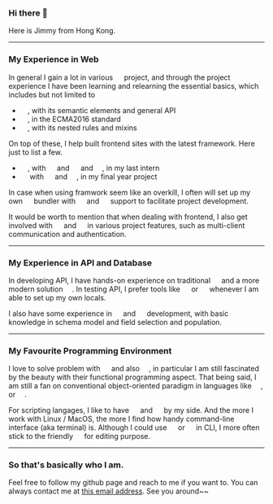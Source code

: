 ### Hi there 👋

Here is Jimmy from Hong Kong.

---
### My Experience in Web  

In general I gain a lot in various [<img src="https://img.shields.io/badge/node.js-yellow?logo=node.js" height="14"/>](https://img.shields.io/badge/node.js-yellow?logo=node.js) project, and through the project experience I have been learning and relearning the essential basics, which includes but not limited to

* [<img src="https://img.shields.io/badge/html5-yellow?logo=html5" height="14"/>](https://img.shields.io/badge/html5-yellow?logo=html5), with its semantic elements and general API
* [<img src="https://img.shields.io/badge/javascript-yellow?logo=javascript" height="14"/>](https://img.shields.io/badge/javascript-yellow?logo=javascript), in the ECMA2016 standard
* [<img src="https://img.shields.io/badge/scss-yellow?logo=sass" height="14"/>](https://img.shields.io/badge/scss-yellow?logo=sass), with its nested rules and mixins

On top of these, I help built frontend sites with the latest framework. Here just to list a few.
* [<img src="https://img.shields.io/badge/react.js-red?logo=react" height="14"/>](https://img.shields.io/badge/react.js-red?logo=react), with [<img src="https://img.shields.io/badge/react--redux-red?logo=redux" height="14"/>](https://img.shields.io/badge/react--redux-red?logo=redux) and [<img src="https://img.shields.io/badge/antd-red?logo=ant-design" height="14"/>](https://img.shields.io/badge/antd-red?logo=ant-design) and [<img src="https://img.shields.io/badge/styled--components-red?logo=styled-components" height="14"/>](https://img.shields.io/badge/styled--components-red?logo=styled-components), in my last intern
* [<img src="https://img.shields.io/badge/vue.js-red?logo=vue.js" height="14"/>](https://img.shields.io/badge/vue.js-red?logo=vue.js) with [<img src="https://img.shields.io/badge/nuxt.js-red?logo=nuxt.js" height="14"/>](https://img.shields.io/badge/nuxt.js-red?logo=nuxt.js) and [<img src="https://img.shields.io/badge/material--ui-red?logo=material-ui" height="14"/>](https://img.shields.io/badge/material--ui-red?logo=material-ui), in my final year project

In case when using framwork seem like an overkill, I often will set up my own [<img src="https://img.shields.io/badge/webpack-green?logo=webpack" height="14"/>](https://img.shields.io/badge/webpack-green?logo=webpack) bundler with [<img src="https://img.shields.io/badge/typescript-green?logo=typescript" height="14"/>](https://img.shields.io/badge/typescript-green?logo=typescript) and [<img src="https://img.shields.io/badge/eslint-green?logo=eslint" height="14"/>](https://img.shields.io/badge/eslint-green?logo=eslint) support to facilitate project development.

It would be worth to mention that when dealing with frontend, I also get involved with [<img src="https://img.shields.io/badge/socket.io-orange?logo=socket.io" height="14"/>](https://img.shields.io/badge/socket.io-orange?logo=socket.io) and [<img src="https://img.shields.io/badge/json--web--tokens-orange?logo=json-web-tokens" height="14"/>](https://img.shields.io/badge/json--web--tokens-orange?logo=json-web-tokens) in various project features, such as multi-client communication and authentication.

---

### My Experience in API and Database

In developing API, I have hands-on experience on traditional [<img src="https://img.shields.io/badge/php-purple?logo=php" height="14"/>](https://img.shields.io/badge/php-purple?logo=php) and a more modern solution [<img src="https://img.shields.io/badge/express.js-purple?logo=express" height="14"/>](https://img.shields.io/badge/express.js-purple?logo=express). In testing API, I prefer tools like [<img src="https://img.shields.io/badge/mocky-purple?logo=mocky-io" height="14"/>](https://img.shields.io/badge/mocky-purple?logo=mocky-io) or [<img src="https://img.shields.io/badge/postman-purple?logo=postman" height="14"/>](https://img.shields.io/badge/postman-purple?logo=postman) whenever I am able to set up my own locals.

I also have some experience in 
[<img src="https://img.shields.io/badge/oracle-light--green?logo=oracle" height="14"/>](https://img.shields.io/badge/oracle-light--green?logo=oracle) and [<img src="https://img.shields.io/badge/mongoDB-light--green?logo=mongoDB" height="14"/>](https://img.shields.io/badge/mongoDB-light--green?logo=mongoDB) development, with basic knowledge in schema model and field selection and population.

---

### My Favourite Programming Environment 

I love to solve problem with [<img src="https://img.shields.io/badge/javascript-yellow?logo=javascript" height="14"/>](https://img.shields.io/badge/javascript-yellow?logo=javascript) and also [<img src="https://img.shields.io/badge/python-yellow?logo=python" height="14"/>](https://img.shields.io/badge/python-yellow?logo=python), in particular I am still fascinated by the beauty with their functional programming aspect. That being said, I am still a fan on conventional object-oriented paradigm in languages like [<img src="https://img.shields.io/badge/c++-yellow?logo=c%2B%2B" height="14"/>](https://img.shields.io/badge/c++-yellow?logo=c%2B%2B), or [<img src="https://img.shields.io/badge/java-yellow?logo=java" height="14"/>](https://img.shields.io/badge/java-yellow?logo=java). 

For scripting langages, I like to have [<img src="https://img.shields.io/badge/python-yellow?logo=python" height="14"/>](https://img.shields.io/badge/python-yellow?logo=python) and [<img src="https://img.shields.io/badge/shell--script-yellow?logo=shell" height="14"/>](https://img.shields.io/badge/shell--script-yellow?logo=shell) by my side. And the more I work with Linux / MacOS, the more I find how handy command-line interface (aka terminal) is. Although I could use [<img src="https://img.shields.io/badge/vim-pink?logo=vim" height="14"/>](https://img.shields.io/badge/vim-pink?logo=vim) or [<img src="https://img.shields.io/badge/nano-pink?logo=nano" height="14"/>](https://img.shields.io/badge/nano-pink?logo=nano) in CLI, I more often stick to the friendly [<img src="https://img.shields.io/badge/VSCode-pink?logo=visual-studio-code" height="14"/>](https://img.shields.io/badge/VSCode-pink?logo=visual-studio-code) for editing purpose.

---

### So that's basically who I am. 

Feel free to follow my github page and reach to me if you want to. You can always contact me at [this email address](mailto:mingfamily@hotmail.com.hk). See you around~~ 
